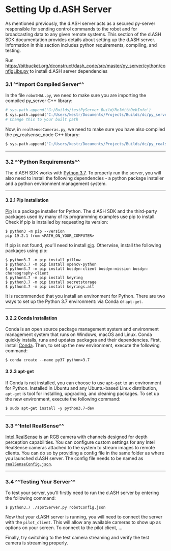 # Setting Up d.ASH Server

As mentioned previously, the d.ASH server acts as a secured py-server responsible for sending control commands to the robot and for broadcasting data to any given remote systems. This section of the d.ASH SDK documentation provides details about setting up the d.ASH server. Information in this section includes python requirements, compiling, and testing.

Run https://bitbucket.org/dconstruct/dash_code/src/master/py_server/cython/configLibs.py to install d.ASH server dependencies

### 3.1 ^^Import Compiled Server^^
In the file `robotHAL.py`, we need to make sure you are importing the compiled py_server C++ library:

``` python
# sys.path.append('G:/Builds/testPyServer_Build/RelWithDebInfo')
$ sys.path.append('C:/Users/kestr/Documents/Projects/Builds/dc/py_server_build/RelWithDebInfo') 
# Change this to your built path
```

Now, in `realSenseCameras.py`, we need to make sure you have also compiled the py_realsense_node C++ library:

``` python
$ sys.path.append('C:/Users/kestr/Documents/Projects/Builds/dc/py_realsense_node_build/RelWithDebInfo') # Change this to your built path
```

---

### 3.2 ^^Python Requirements^^

The d.ASH SDK works with [Python 3.7](https://www.python.org/downloads/release/python-370/). To properly run the server, you will also need to install the following dependencies - a python package installer and a python environment management system.

---

#### 3.2.1 Pip Installation
[Pip](https://pip.pypa.io/en/stable/installing/) is a package installer for Python. The d.ASH SDK and the third-party packages used by many of its programming examples use pip to install. 
Check if pip is installed by requesting its version:
``` python3
$ python3 -m pip --version
pip 19.2.1 from <PATH_ON_YOUR_COMPUTER>
```


If pip is not found, you’ll need to install [pip](https://pip.pypa.io/en/stable/installing/). Otherwise, install the following packages using pip:

``` python3
$ python3.7 -m pip install pillow
$ python3.7 -m pip install opencv-python
$ python3.7 -m pip install bosdyn-client bosdyn-mission bosdyn-choreography-client
$ python3.7 -m pip install keyring
$ python3.7 -m pip install secretstorage
$ python3.7 -m pip install keyrings.alt
```

It is recommended that you install an environment for Python. There are two ways to set up the Python 3.7 environment: via Conda or `apt-get`. 

---

#### 3.2.2 Conda Installation
Conda is an open source package management system and environment management system that runs on Windows, macOS and Linux. Conda quickly installs, runs and updates packages and their dependencies. First, install [Conda](https://conda.io/projects/conda/en/latest/user-guide/install/index.html#regular-installation). Then, to set up the new environment, execute the following command: 
```
$ conda create --name py37 python=3.7
```


#### 3.2.3 apt-get
If Conda is not installed, you can choose to use `apt-get` to an environment for Python. Installed in Ubuntu and any Ubuntu-based Linux distribution, `apt-get` is tool for installing, upgrading, and cleaning packages. To set up the new environment, execute the following command:
```
$ sudo apt-get install -y python3.7-dev
```
---

### 3.3 ^^Intel RealSense^^

[Intel RealSense](https://www.intelrealsense.com/) is an RGB camera with channels designed for depth perception capabilities. You can configure custom settings for any Intel RealSense cameras attached to the system to stream images to remote clients. You can do so by providing a config file in the same folder as where you launched d.ASH server. The config file needs to be named as [`realSenseConfig.json`](/sdk-config/realsense). 

---

### 3.4 ^^Testing Your Server^^

To test your server, you'll firstly need to run the d.ASH server by entering the following command: 
``` python3
$ python3.7 ./spotServer.py robotConfig.json
```

Now that your d.ASH server is running, you will need to connect the server with the `pilot_client`. This will allow any available cameras to show up as options on your screen. To connect to the pilot client, ...

Finally, try switching to the test camera streaming and verify the test camera is streaming properly.